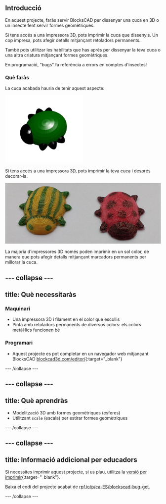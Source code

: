 ## Introducció

En aquest projecte, faràs servir BlocksCAD per dissenyar una cuca en 3D o un insecte fent servir formes geomètriques.

Si tens accés a una impressora 3D, pots imprimir la cuca que dissenyis. Un cop impresa, pots afegir detalls mitjançant retoladors permanents.

També pots utilitzar les habilitats que has après per dissenyar la teva cuca o una altra criatura mitjançant formes geomètriques.

En programació, "bugs" fa referència a errors en comptes d'insectes!

### Què faràs

La cuca acabada hauria de tenir aquest aspecte:

![captura de pantalla](images/bug-complete.png)

Si tens accés a una impressora 3D, pots imprimir la teva cuca i després decorar-la.

![Projecte acabat](images/bug-showcase.png)

La majoria d’impressores 3D només poden imprimir en un sol color, de manera que pots afegir detalls mitjançant marcadors permanents per millorar la cuca.

--- collapse ---
---
title: Què necessitaràs
---

### Maquinari

+ Una impressora 3D i filament en el color que escollis
+ Pinta amb retoladors permanents de diversos colors: els colors metàl·lics funcionen bé

### Programari

+ Aquest projecte es pot completar en un navegador web mitjançant BlocksCAD [blockcad3d.com/editor/](https://www.blockscad3d.com/editor){:target="_blank"}

--- /collapse ---

--- collapse ---
---
title: Què aprendràs
---

+ Modelització 3D amb formes geomètriques (esferes)
+ Utilitzant `scale` (escala) per estirar formes geomètriques

--- /collapse ---

--- collapse ---
---
title: Informació addicional per educadors
---

Si necessites imprimir aquest projecte, si us plau, utilitza la [versió per imprimir](https://projects.raspberrypi.org/ca-ES/projects/blockscad-bug/print){:target="_blank"}.

Baixa el codi del projecte acabat de [rpf.io/p/ca-ES/blockscad-bug-get](https://rpf.io/p/ca-ES/blockscad-bug-get).

--- /collapse ---
